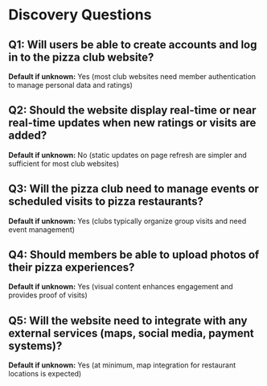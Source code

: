 # Discovery Questions

## Q1: Will users be able to create accounts and log in to the pizza club website?
**Default if unknown:** Yes (most club websites need member authentication to manage personal data and ratings)

## Q2: Should the website display real-time or near real-time updates when new ratings or visits are added?
**Default if unknown:** No (static updates on page refresh are simpler and sufficient for most club websites)

## Q3: Will the pizza club need to manage events or scheduled visits to pizza restaurants?
**Default if unknown:** Yes (clubs typically organize group visits and need event management)

## Q4: Should members be able to upload photos of their pizza experiences?
**Default if unknown:** Yes (visual content enhances engagement and provides proof of visits)

## Q5: Will the website need to integrate with any external services (maps, social media, payment systems)?
**Default if unknown:** Yes (at minimum, map integration for restaurant locations is expected)